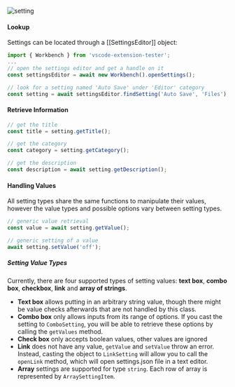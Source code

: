![setting](https://user-images.githubusercontent.com/4181232/62535346-76668900-b84b-11e9-8aa3-a07f25e1e37e.png)

#### Lookup

Settings can be located through a [[SettingsEditor]] object:

```typescript
import { Workbench } from 'vscode-extension-tester';
...
// open the settings editor and get a handle on it
const settingsEditor = await new Workbench().openSettings();

// look for a setting named 'Auto Save' under 'Editor' category
const setting = await settingsEditor.findSetting('Auto Save', 'Files');
```

#### Retrieve Information

```typescript
// get the title
const title = setting.getTitle();

// get the category
const category = setting.getCategory();

// get the description
const description = await setting.getDescription();
```

#### Handling Values

All setting types share the same functions to manipulate their values, however the value types and possible options vary between setting types.

```typescript
// generic value retrieval
const value = await setting.getValue();

// generic setting of a value
await setting.setValue('off');
```

##### Setting Value Types

Currently, there are four supported types of setting values: **text box**, **combo box**, **checkbox**, **link** and **array of strings**.

- **Text box** allows putting in an arbitrary string value, though there might be value checks afterwards that are not handled by this class.
- **Combo box** only allows inputs from its range of options. If you cast the setting to `ComboSetting`, you will be able to retrieve these options by calling the `getValues` method.
- **Check box** only accepts boolean values, other values are ignored
- **Link** does not have any value, `getValue` and `setValue` throw an error. Instead, casting the object to `LinkSetting` will allow you to call the `openLink` method, which will open settings.json file in a text editor.
- **Array** settings are supported for type `string`. Each row of array is represented by `ArraySettingItem`.
